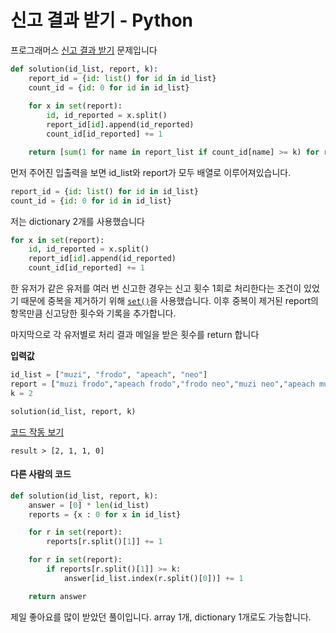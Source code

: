 # 신고 결과 받기 - Python

프로그래머스 [신고 결과 받기](https://school.programmers.co.kr/learn/courses/30/lessons/92334) 문제입니다


```python
def solution(id_list, report, k):
    report_id = {id: list() for id in id_list}
    count_id = {id: 0 for id in id_list}
    
    for x in set(report):
        id, id_reported = x.split()
        report_id[id].append(id_reported)
        count_id[id_reported] += 1

    return [sum(1 for name in report_list if count_id[name] >= k) for report_list in report_id.values()]
```

먼저 주어진 입출력을 보면 id_list와 report가 모두 배열로 이루어져있습니다.

```python
report_id = {id: list() for id in id_list}
count_id = {id: 0 for id in id_list}
```

저는 dictionary 2개를 사용했습니다

```python
for x in set(report):
    id, id_reported = x.split()
    report_id[id].append(id_reported)
    count_id[id_reported] += 1
```

한 유저가 같은 유저를 여러 번 신고한 경우는 신고 횟수 1회로 처리한다는 조건이 있었기 때문에 중복을 제거하기 위해 [`set()`](https://wikidocs.net/1015)을 사용했습니다. 이후 중복이 제거된 report의 항목만큼 신고당한 횟수와 기록을 추가합니다.

마지막으로 각 유저별로 처리 결과 메일을 받은 횟수를 return 합니다

**입력값**

```python
id_list = ["muzi", "frodo", "apeach", "neo"]
report = ["muzi frodo","apeach frodo","frodo neo","muzi neo","apeach muzi"]
k = 2

solution(id_list, report, k)
```

[코드 작동 보기](https://pythontutor.com/render.html#code=def%20solution%28id_list,%20report,%20k%29%3A%0A%20%20%20%20report_id%20%3D%20%7Bid%3A%20list%28%29%20for%20id%20in%20id_list%7D%0A%20%20%20%20count_id%20%3D%20%7Bid%3A%200%20for%20id%20in%20id_list%7D%0A%20%20%20%20%0A%20%20%20%20for%20x%20in%20set%28report%29%3A%0A%20%20%20%20%20%20%20%20id,%20id_reported%20%3D%20x.split%28%29%0A%20%20%20%20%20%20%20%20report_id%5Bid%5D.append%28id_reported%29%0A%20%20%20%20%20%20%20%20count_id%5Bid_reported%5D%20%2B%3D%201%0A%0A%20%20%20%20return%20%5Bsum%281%20for%20name%20in%20report_list%20if%20count_id%5Bname%5D%20%3E%3D%20k%29%20for%20report_list%20in%20report_id.values%28%29%5D%0A%20%20%20%20%0Asolution%28%5B%22muzi%22,%20%22frodo%22,%20%22apeach%22,%20%22neo%22%5D,%5B%22muzi%20frodo%22,%22apeach%20frodo%22,%22frodo%20neo%22,%22muzi%20neo%22,%22apeach%20muzi%22%5D,%202%29&cumulative=false&curInstr=73&heapPrimitives=nevernest&mode=display&origin=opt-frontend.js&py=3&rawInputLstJSON=%5B%5D&textReferences=false)

```
result > [2, 1, 1, 0]
```

#### 다른 사람의 코드

```python
def solution(id_list, report, k):
    answer = [0] * len(id_list)    
    reports = {x : 0 for x in id_list}

    for r in set(report):
        reports[r.split()[1]] += 1

    for r in set(report):
        if reports[r.split()[1]] >= k:
            answer[id_list.index(r.split()[0])] += 1

    return answer
```

제일 좋아요를 많이 받았던 풀이입니다.
array 1개, dictionary 1개로도 가능합니다.